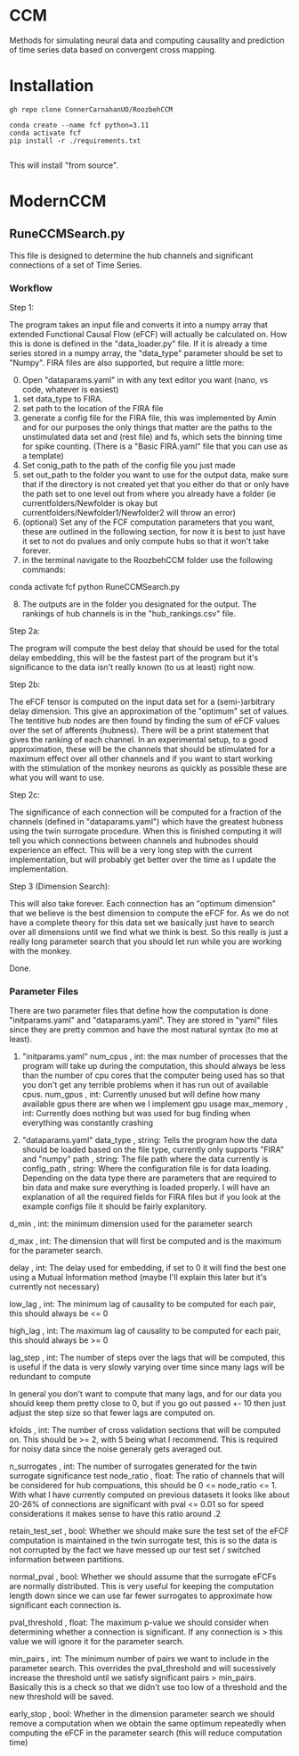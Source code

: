 # CCM
Methods for simulating neural data and computing causality and prediction of time series data based on convergent cross mapping.

# Installation
```
gh repo clone ConnerCarnahanUO/RoozbehCCM

conda create --name fcf python=3.11
conda activate fcf
pip install -r ./requirements.txt


```
This will install "from source".

# ModernCCM

## RuneCCMSearch.py

This file is designed to determine the hub channels and significant connections of a set of Time Series.

### Workflow

Step 1:

The program takes an input file and converts it into a numpy array that extended Functional Causal Flow (eFCF) will actually be calculated on. How this is done is defined in the "data_loader.py" file. If it is already a time series stored in a numpy array, the "data_type" parameter should be set to "Numpy". FIRA files are also supported, but require a little more:

0. Open "dataparams.yaml" in with any text editor you want (nano, vs code, whatever is easiest)
1. set data_type to FIRA.
2. set path to the location of the FIRA file
3. generate a config file for the FIRA file, this was implemented by Amin and for our purposes the only things that matter are the paths to the unstimulated data set and (rest file) and fs, which sets the binning time for spike counting. (There is a "Basic FIRA.yaml" file that you can use as a template)
4. Set conig_path to the path of the config file you just made
5. set out_path to the folder you want to use for the output data, make sure that if the directory is not created yet that you either do that or only have the path set to one level out from where you already have a folder (ie currentfolders/Newfolder is okay but currentfolders/Newfolder1/Newfolder2 will throw an error)
6. (optional) Set any of the FCF computation parameters that you want, these are outlined in the following section, for now it is best to just have it set to not do pvalues and only compute hubs so that it won't take forever.
7. in the terminal navigate to the RoozbehCCM folder use the following commands:

conda activate fcf
python RuneCCMSearch.py

8. The outputs are in the folder you designated for the output. The rankings of hub channels is in the "hub_rankings.csv" file.

Step 2a:

The program will compute the best delay that should be used for the total delay embedding, this will be the fastest part of the program but it's significance to the data isn't really known (to us at least) right now.

Step 2b:

The eFCF tensor is computed on the input data set for a (semi-)arbitrary delay dimension. This give an approximation of the "optimum" set of values. The tentitive hub nodes are then found by finding the sum of eFCF values over the set of afferents (hubness). There will be a print statement that gives the ranking of each channel. In an experimental setup, to a good approximation, these will be the channels that should be stimulated for a maximum effect over all other channels and if you want to start working with the stimulation of the monkey neurons as quickly as possible these are what you will want to use.

Step 2c:

The significance of each connection will be computed for a fraction of the channels (defined in "dataparams.yaml") which have the greatest hubness using the twin surrogate procedure. When this is finished computing it will tell you which connections between channels and hubnodes should experience an effect. This will be a very long step with the current implementation, but will probably get better over the time as I update the implementation.

Step 3 (Dimension Search):

This will also take forever. Each connection has an "optimum dimension" that we believe is the best dimension to compute the eFCF for. As we do not have a complete theory for this data set we basically just have to search over all dimensions until we find what we think is best. So this really is just a really long parameter search that you should let run while you are working with the monkey.

Done.

### Parameter Files

There are two parameter files that define how the computation is done "initparams.yaml" and "dataparams.yaml". They are stored in "yaml" files since they are pretty common and have the most natural syntax (to me at least).

1. "initparams.yaml"
num_cpus , int: the max number of processes that the program will take up during the computation, this should always be less than the number of cpu cores that the computer being used has so that you don't get any terrible problems when it has run out of available cpus.
num_gpus , int: Currently unused but will define how many available gpus there are when we I implement gpu usage
max_memory , int: Currently does nothing but was used for bug finding when everything was constantly crashing

2. "dataparams.yaml"
data_type , string: Tells the program how the data should be loaded based on the file type, currently only supports "FIRA" and "numpy"
path , string: The file path where the data currently is
config_path , string: Where the configuration file is for data loading. Depending on the data type there are parameters that are required to bin data and make sure everything is loaded properly. I will have an explanation of all the required fields for FIRA files but if you look at the example configs file it should be fairly explanitory.

d_min , int: the minimum dimension used for the parameter search

d_max , int: The dimension that will first be computed and is the maximum for the parameter search.

delay , int: The delay used for embedding, if set to 0 it will find the best one using a Mutual Information method (maybe I'll explain this later but it's currently not necessary)

low_lag , int: The minimum lag of causality to be computed for each pair, this should always be <= 0

high_lag , int: The maximum lag of causality to be computed for each pair, this should always be >= 0

lag_step , int: The number of steps over the lags that will be computed, this is useful if the data is very slowly varying over time since many lags will be redundant to compute

In general you don't want to compute that many lags, and for our data you should keep them pretty close to 0, but if you go out passed +- 10 then just adjust the step size so that fewer lags are computed on.

kfolds , int: The number of cross validation sections that will be computed on. This should be >= 2, with 5 being what I recommend. This is required for noisy data since the noise generaly gets averaged out.

n_surrogates , int: The number of surrogates generated for the twin surrogate significance test
node_ratio , float: The ratio of channels that will be considered for hub compuations, this should be 0 <= node_ratio <= 1. With what I have currently computed on previous datasets it looks like about 20-26% of connections are significant with pval <= 0.01 so for speed considerations it makes sense to have this ratio around .2

retain_test_set , bool: Whether we should make sure the test set of the eFCF computation is maintained in the twin surrogate test, this is so the data is not corrupted by the fact we have messed up our test set / switched information between partitions.

normal_pval , bool: Whether we should assume that the surrogate eFCFs are normally distributed. This is very useful for keeping the computation length down since we can use far fewer surrogates to approximate how significant each connection is.

pval_threshold , float: The maximum p-value we should consider when determining whether a connection is significant. If any connection is > this value we will ignore it for the parameter search.

min_pairs , int: The minimum number of pairs we want to include in the parameter search. This overrides the pval_threshold and will sucessively increase the threshold until we satisfy significant pairs > min_pairs. Basically this is a check so that we didn't use too low of a threshold and the new threshold will be saved.

early_stop , bool: Whether in the dimension parameter search we should remove a computation when we obtain the same optimum repeatedly when computing the eFCF in the parameter search (this will reduce computation time)
